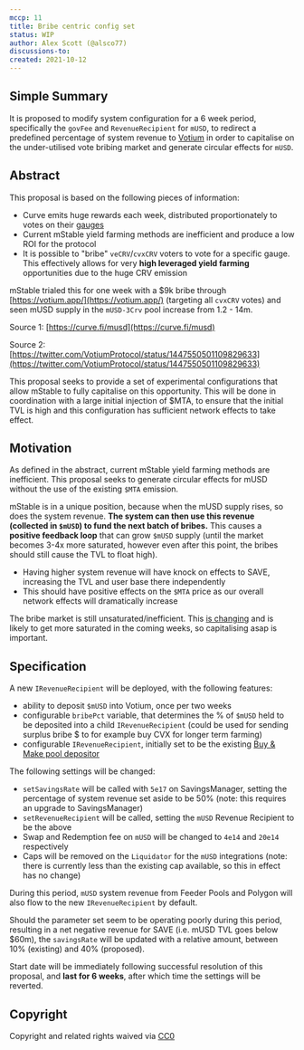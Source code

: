 ```yaml
---
mccp: 11
title: Bribe centric config set
status: WIP
author: Alex Scott (@alsco77)
discussions-to:
created: 2021-10-12
---
```


## Simple Summary

It is proposed to modify system configuration for a 6 week period, specifically the `govFee` and `RevenueRecipient` for `mUSD`, to redirect a predefined percentage of system revenue to [Votium](https://votium.app/) in order to capitalise on the under-utilised vote bribing market and generate circular effects for `mUSD`.

## Abstract

This proposal is based on the following pieces of information:

- Curve emits huge rewards each week, distributed proportionately to votes on their [gauges](https://dao.curve.fi/gaugeweight)
- Current mStable yield farming methods are inefficient and produce a low ROI for the protocol
- It is possible to "bribe" `veCRV`/`cvxCRV` voters to vote for a specific gauge. This effectively allows for very **high leveraged yield farming** opportunities due to the huge CRV emission

mStable trialed this for one week with a $9k bribe through [https://votium.app/](https://votium.app/) (targeting all `cvxCRV` votes) and seen mUSD supply in the `mUSD-3Crv` pool increase from 1.2 - 14m.

Source 1: [https://curve.fi/musd](https://curve.fi/musd)

Source 2: [https://twitter.com/VotiumProtocol/status/1447550501109829633](https://twitter.com/VotiumProtocol/status/1447550501109829633)

This proposal seeks to provide a set of experimental configurations that allow mStable to fully capitalise on this opportunity. This will be done in coordination with a large initial injection of $MTA, to ensure that the initial TVL is high and this configuration has sufficient network effects to take effect.

## Motivation

As defined in the abstract, current mStable yield farming methods are inefficient. This proposal seeks to generate circular effects for mUSD without the use of the existing `$MTA` emission.

mStable is in a unique position, because when the mUSD supply rises, so does the system revenue. **The system can then use this revenue (collected in `$mUSD`) to fund the next batch of bribes.** This causes a **positive feedback loop** that can grow `$mUSD` supply (until the market becomes 3-4x more saturated, however even after this point, the bribes should still cause the TVL to float high).

- Having higher system revenue will have knock on effects to SAVE, increasing the TVL and user base there independently
- This should have positive effects on the `$MTA` price as our overall network effects will dramatically increase

The bribe market is still unsaturated/inefficient. This [is changing](https://twitter.com/VotiumProtocol/status/1447537117165506561) and is likely to get more saturated in the coming weeks, so capitalising asap is important.

## Specification

A new `IRevenueRecipient` will be deployed, with the following features:

- ability to deposit `$mUSD` into Votium, once per two weeks
- configurable `bribePct` variable, that determines the % of `$mUSD` held to be deposited into a child `IRevenueRecipient` (could be used for sending surplus bribe $ to for example buy CVX for longer term farming)
- configurable `IRevenueRecipient`, initially set to be the existing [Buy & Make pool depositor](https://etherscan.io/address/0xa7824292efdee1177a1c1bed0649cfdd6114fed5)

The following settings will be changed:

- `setSavingsRate` will be called with `5e17` on SavingsManager, setting the percentage of system revenue set aside to be 50% (note: this requires an upgrade to SavingsManager)
- `setRevenueRecipient` will be called, setting the `mUSD` Revenue Recipient to be the above
- Swap and Redemption fee on `mUSD` will be changed to `4e14` and `20e14` respectively
- Caps will be removed on the `Liquidator` for the `mUSD` integrations (note: there is currently less than the existing cap available, so this in effect has no change)

During this period, `mUSD` system revenue from Feeder Pools and Polygon will also flow to the new `IRevenueRecipient` by default.

Should the parameter set seem to be operating poorly during this period, resulting in a net negative revenue for SAVE (i.e. mUSD TVL goes below $60m), the `savingsRate` will be updated with a relative amount, between 10% (existing) and 40% (proposed).

Start date will be immediately following successful resolution of this proposal, and **last for 6 weeks**, after which time the settings will be reverted.

## Copyright

Copyright and related rights waived via [CC0](https://creativecommons.org/publicdomain/zero/1.0/)
